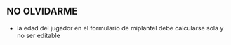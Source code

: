 ## NO OLVIDARME
- la edad del jugador en el formulario de miplantel debe calcularse sola y no ser editable
